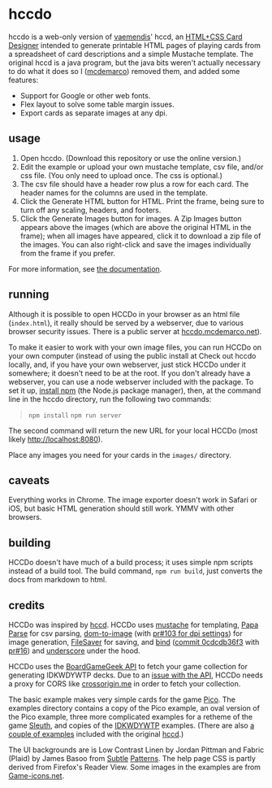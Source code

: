 hccdo
========

hccdo is a web-only version of [vaemendis](https://github.com/vaemendis)' hccd, an [HTML+CSS Card Designer](https://github.com/vaemendis/hccd/) intended to generate printable HTML pages of playing cards from a spreadsheet of card descriptions and a simple Mustache template.  The original hccd is a java program, but the java bits weren't actually necessary to do what it does so I ([mcdemarco](https://github.com/mcdemarco)) removed them, and added some features:

* Support for Google or other web fonts.
* Flex layout to solve some table margin issues.
* Export cards as separate images at any dpi.

usage
--------

1. Open hccdo.  (Download this repository or use the online version.)
2. Edit the example or upload your own mustache template, csv file, and/or css file.  (You only need to upload once.  The css is optional.)
3. The csv file should have a header row plus a row for each card.  The header names for the columns are used in the template.  
3. Click the Generate HTML button for HTML.  Print the frame, being sure to turn off any scaling, headers, and footers.
4. Click the Generate Images button for images.  A Zip Images button appears above the images (which are above the original HTML in the frame); when all images have appeared, click it to download a zip file of the images.  You can also right-click and save the images individually from the frame if you prefer.

For more information, see [the documentation](doc/index.md).

running
----------

Although it is possible to open HCCDo in your browser as an html file (`index.html`), it really should be served by a webserver, due to various browser security issues.  There is a public server at [hccdo.mcdemarco.net](http://hccdo.mcdemarco.net)).

To make it easier to work with your own image files, you can run HCCDo on your own computer (instead of using the public install at  Check out hccdo locally, and, if you have your own webserver, just stick HCCDo under it somewhere; it doesn't need to be at the root.  If you don't already have a webserver, you can use a node webserver included with the package.  To set it up, [install npm](https://www.npmjs.com/get-npm) (the Node.js package manager), then, at the command line in the hccdo directory, run the following two commands:

> `npm install`
> `npm run server`

The second command will return the new URL for your local HCCDo (most likely [http://localhost:8080](http://localhost:8080)).

Place any images you need for your cards in the `images/` directory.

caveats
---------

Everything works in Chrome.  The image exporter doesn't work in Safari or iOS, but basic HTML generation should still work.  YMMV with other browsers.


building
-----------

HCCDo doesn't have much of a build process; it uses simple npm scripts instead of a build tool.
The build command, `npm run build`, just converts the docs from markdown to html.

credits
---------

HCCDo was inspired by [hccd](https://github.com/vaemendis/hccd/).  HCCDo uses [mustache](https://mustache.github.io) for templating, [Papa Parse](http://papaparse.com) for csv parsing, [dom-to-image](https://github.com/tsayen/dom-to-image/) (with [pr#103 for dpi settings](https://github.com/tsayen/dom-to-image/pull/103)) for image generation, [FileSaver](https://github.com/eligrey/FileSaver.js) for saving, and [bind](https://github.com/remy/bind.js) ([commit 0cdcdb36f3](https://github.com/remy/bind.js/tree/0cdcdb36f3207191527c6de5367a518334f08d48) with [pr#16](https://github.com/remy/bind.js/pull/16/files)) and [underscore](http://underscorejs.org) under the hood.

HCCDo uses the [BoardGameGeek API](https://boardgamegeek.com/wiki/page/BGG_XML_API2) to fetch your game collection for generating IDKWDYWTP decks.  Due to an [issue with the API](https://boardgamegeek.com/thread/1304818/cross-origin-resource-sharing-cors), HCCDo needs a proxy for CORS like [crossorigin.me](https://github.com/technoboy10/crossorigin.me) in order to fetch your collection.

The basic example makes very simple cards for the game [Pico](https://boardgamegeek.com/boardgame/2051/pico).  The examples directory contains a copy of the Pico example, an oval version of the Pico example, three more complicated examples for a retheme of the game [Sleuth](https://boardgamegeek.com/boardgame/594/sleuth), and copies of the [IDKWDYWTP](https://boardgamegeek.com/boardgame/28567/i-dont-know-what-do-you-want-play) examples. (There are also [a couple of examples](https://github.com/vaemendis/hccd/tree/master/examples) included with the original [hccd](https://github.com/vaemendis/hccd/).)

The UI backgrounds are is Low Contrast Linen by Jordan Pittman and Fabric (Plaid) by James Basoo from [Subtle](https://www.toptal.com/designers/subtlepatterns/low-contrast-linen/) [Patterns](https://www.toptal.com/designers/subtlepatterns/fabric-plaid/).  The help page CSS is partly derived from Firefox's Reader View.  Some images in the examples are from [Game-icons.net](http://game-icons.net).


